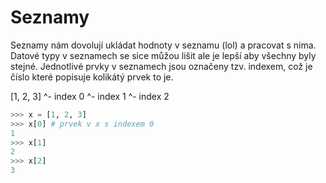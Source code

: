# Seznamy

Seznamy nám dovolují ukládat hodnoty v seznamu (lol) a pracovat s nima.
Datové typy v seznamech se sice můžou lišit ale je lepší aby všechny
byly stejné. Jednotlivé prvky v seznamech jsou označeny tzv. indexem, 
což je číslo které popisuje kolikátý prvek to je.


[1, 2, 3]
 ^- index 0
    ^- index 1
       ^- index 2

```python
>>> x = [1, 2, 3]
>>> x[0] # prvek v x s indexem 0
1
>>> x[1]
2
>>> x[2]
3
```
